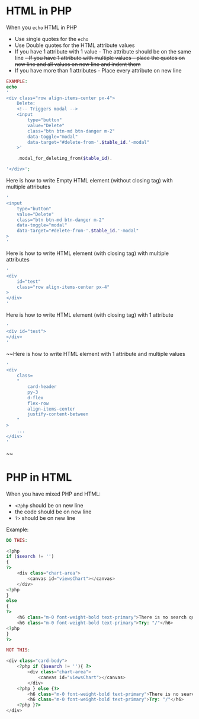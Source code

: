 # HTML in PHP
When you `echo` HTML in PHP

- Use single quotes for the `echo`
- Use Double quotes for the HTML attribute values
- If you have 1 attribute with 1 value - The attribute should be on the same line
~~- If you have 1 attribute with multiple values - place the quotes on new line and all values on new line and indent them~~
- If you have more than 1 attributes - Place every attribute on new line

```php
EXAMPLE:
echo
'
<div class="row align-items-center px-4">
    Delete:
    <!-- Triggers modal -->
    <input 
        type="button" 
        value="Delete" 
        class="btn btn-md btn-danger m-2"
        data-toggle="modal"
        data-target="#delete-from-'.$table_id.'-modal"
    >'

    .modal_for_deleting_from($table_id).

'</div>';
```

Here is how to write Empty HTML element (without closing tag) with multiple attributes
```php
'
<input 
    type="button" 
    value="Delete" 
    class="btn btn-md btn-danger m-2"
    data-toggle="modal"
    data-target="#delete-from-'.$table_id.'-modal"
>
'
```

Here is how to write HTML element (with closing tag) with multiple attributes
```php
'
<div 
    id="test"
    class="row align-items-center px-4"
>
</div>
'
```

Here is how to write HTML element (with closing tag) with 1 attribute
```php
'
<div id="test">
</div>
'
```

~~Here is how to write HTML element with 1 attribute and multiple values
```php
'
<div 
    class=
    "
        card-header
        py-3
        d-flex
        flex-row
        align-items-center
        justify-content-between
    "
>
    ...
</div>
'
```
~~



# PHP in HTML

When you have mixed PHP and HTML:

- `<?php` should be on new line
- the code should be on new line
- `?>` should be on new line

Example:

```php
DO THIS:

<?php
if ($search != '')
{ 
?>
    <div class="chart-area">
        <canvas id="viewsChart"></canvas>
    </div>
<?php
}
else
{
?>
    <h6 class="m-0 font-weight-bold text-primary">There is no search query</h6>
    <h6 class="m-0 font-weight-bold text-primary">Try: "/"</h6>
<?php
}
?>

NOT THIS:

<div class="card-body">
    <?php if ($search != ''){ ?>
        <div class="chart-area">
            <canvas id="viewsChart"></canvas>
        </div>
    <?php } else {?>
        <h6 class="m-0 font-weight-bold text-primary">There is no search query</h6>
        <h6 class="m-0 font-weight-bold text-primary">Try: "/"</h6>
    <?php }?>
</div>
```
